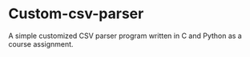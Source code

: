 # Custom-csv-parser
A simple customized CSV parser program written in C and Python as a course assignment.
